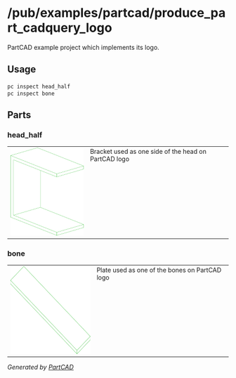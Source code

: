 # /pub/examples/partcad/produce_part_cadquery_logo

PartCAD example project which implements its logo.

## Usage
```shell
pc inspect head_half
pc inspect bone
```


## Parts

### head_half
<table><tr>
<td valign=top><img src="./head_half.svg" width="200" height="200"></td>
<td valign=top>Bracket used as one side of the head on PartCAD logo</td>
</tr></table>

### bone
<table><tr>
<td valign=top><img src="./bone.svg" width="200" height="200"></td>
<td valign=top>Plate used as one of the bones on PartCAD logo</td>
</tr></table>

*Generated by [PartCAD](https://partcad.org/)*
